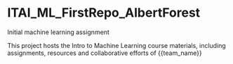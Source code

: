 # ITAI_ML_FirstRepo_AlbertForest
Initial machine learning assignment

This project hosts the Intro to Machine Learning course materials, including assignments, resources and collaborative efforts of {{team_name}}

